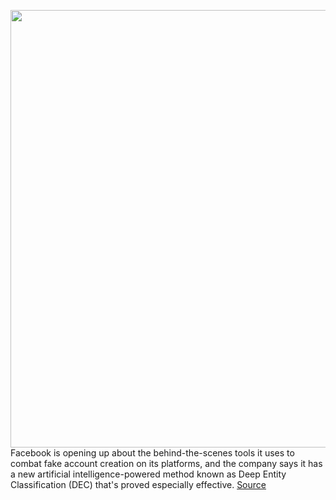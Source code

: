 <img src='https://cdn.vox-cdn.com/thumbor/eaE-j070YN3a9iYj6hUYZDUbKY8=/0x0:2040x1360/1200x800/filters:focal(895x562:1221x888)/cdn.vox-cdn.com/uploads/chorus_image/image/66435255/akrales_180614_1777_0080.0.jpg' width='700px' /><br/>
Facebook is opening up about the behind-the-scenes tools it uses to combat fake account creation on its platforms, and the company says it has a new artificial intelligence-powered method known as Deep Entity Classification (DEC) that's proved especially effective.
<a href='https://www.theverge.com/2020/3/4/21164695/facebook-ai-moderation-dec-deep-entity-classification-fake-accounts-spam-scams'> Source <a/>